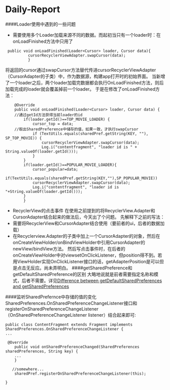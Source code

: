 # Daily-Report
####Loader使用中遇到的一些问题
- 需要使用多个Loader加载来源不同的数据。而起初当只有一个loader时：在onLoadFinished方法中只用了
```
 public void onLoadFinished(Loader<Cursor> loader, Cursor data){
          cursorRecyclerViewAdapter.swapCursor(data);
          }
```
将返回的cursor通过swapCursor方法替代传进cursorRecyclerViewAdapter（CursorAdapter的子类）中，作为数据源，构建app打开时的初始界面。
当新增了一个loader之后，两个loader加载完数据都会执行OnLoadFinished方法，则后加载完成的loader就会覆盖掉前一个loader。
于是在修改了onLoadFinished方法：
```
    @Override
    public void onLoadFinished(Loader<Cursor> loader, Cursor data) {
    //通过getId方法获得当前loader的id
        if(loader.getId()==TOP_MOVIE_LOADER) { 
            cursor_top = data;
    //取出SharedPreference中储存的值，如果一致，才执行swapCursor
            if (TextUtils.equals(sharedPref.getString(KEY, ""), SP_TOP_MOVIE)) {
                cursorRecyclerViewAdapter.swapCursor(data);
                Log.i("contentfragment", "loader id is " + String.valueOf(loader.getId()));
            }
        }
        if(loader.getId()==POPULAR_MOVIE_LOADER){
            cursor_popular=data;
            if(TextUtils.equals(sharedPref.getString(KEY,""),SP_POPULAR_MOVIE))
            cursorRecyclerViewAdapter.swapCursor(data);
            Log.i("contentfragment", "loader id is "+String.valueOf(loader.getId()));
        }
        }
```

- RecyclerView的点击事件
在使用之前提到的将RecyclerView.Adapter和CursorAdapter结合起来的做法后，今天出了个问题。
先解释下之前的写法：
 - 需要将RecyclerView和CursorAdapter结合使用（要前者的ui，后者的数据加载）
 - 在Recyclerview.Adapter的子类中加上一个CursorAdapter的对象，然后在onCreateViewHolder/onBindViewHolder中引用CursorAdapter的newView/bindView方法。
然后写点击事件时，在后者的onCreateViewHolder中对viewsetOnClickListener，但position得不到。若用ViewHolder实现OnClickListener接口的话，getAdapterPosition是可以但是点击无反应。尚未弄明白。
####getSharedPreference和getDefaultSharedPreference的区别
大略地说就是前者需要指定名称和模式，后者不需要。详见[Difference between getDefaultSharedPreferences and getSharedPreferences](http://stackoverflow.com/questions/5946135/difference-between-getdefaultsharedpreferences-and-getsharedpreferences)

####监听SharedPrefernce中存储的值的变化
SharedPreferences.OnSharedPreferenceChangeListener接口和registerOnSharedPreferenceChangeListener（OnSharedPreferenceChangeListener listener）结合起来即可:
```
public class ContentFragment extends Fragment implements SharedPreferences.OnSharedPreferenceChangeListener {
...

 @Override
    public void onSharedPreferenceChanged(SharedPreferences sharedPreferences, String key) {
    ...
    }
    
   //somewhere...
    sharedPref.registerOnSharedPreferenceChangeListener(this);
    
}
```
